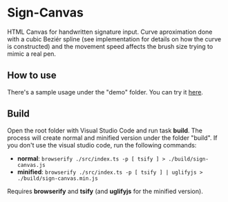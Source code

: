 # Sign-Canvas
HTML Canvas for handwritten signature input.
Curve aproximation done with a cubic Beziér spline (see implementation for details on how the curve is constructed) and the movement speed affects the brush size trying to mimic a real pen.

## How to use
There's a sample usage under the "demo" folder. You can try it [here](https://erbuka.github.io/sign-canvas/demo/).

## Build
Open the root folder with Visual Studio Code and run task **build**. The process will create normal and minified version under the folder 
"build". If you don't use the visual studio code, run the following commands:
- **normal**: `browserify ./src/index.ts -p [ tsify ] > ./build/sign-canvas.js`
- **minified**: `browserify ./src/index.ts -p [ tsify ] | uglifyjs > ./build/sign-canvas.min.js`

Requires **browserify** and **tsify** (and **uglifyjs** for the minified version).

